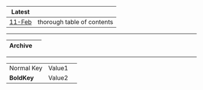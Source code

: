 
| Latest                                |                            |
| ------------------------------------- | -------------------------- |
| [11-Feb](2015-02-11-TOC.pdf?raw=true) | thorough table of contents |

---

| Archive                               |                            |
| ------------------------------------- | -------------------------- |

---

| | | |
|-|-|-|
| Normal Key| Value1 |
|__BoldKey__| Value2 |


